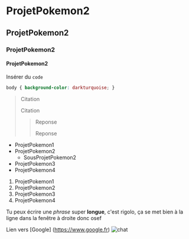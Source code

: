 # ProjetPokemon2 
## ProjetPokemon2
### ProjetPokemon2
#### ProjetPokemon2

Insérer du `code`
```css
body { background-color: darkturquoise; }
```

> Citation
> 
> Citation
> > Reponse
> > 
> > Reponse

* ProjetPokemon1
* ProjetPokemon2
    * SousProjetPokemon2
* ProjetPokemon3
* ProjetPokemon4

1. ProjetPokemon1
2. ProjetPokemon2
3. ProjetPokemon3
4. ProjetPokemon4

Tu peux écrire une *phrase* super **longue**, c'est rigolo, ça se met bien à la ligne dans la fenêtre à droite donc osef

Lien vers [Google] (https://www.google.fr)
![chat](https://encrypted-tbn1.gstatic.com/images?q=tbn:ANd9GcT8aeinLzuleuH8_lqXuaNM3ZE5Cc_crEfI_CYWfHFE5B2w22iI)